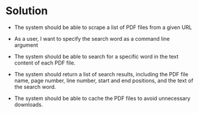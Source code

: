 # Solution

- The system should be able to scrape a list of PDF files from a given URL

- As a user, I want to specify the search word as a command line argument

- The system should be able to search for a specific word in the text content of each PDF file.

- The system should return a list of search results, including the PDF file name, page number, line number, start and end positions, and the text of the search word.

- The system should be able to cache the PDF files to avoid unnecessary downloads.
